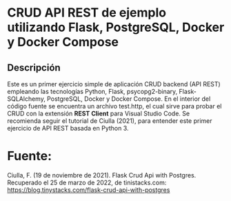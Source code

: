 # CRUD API REST de ejemplo utilizando Flask, PostgreSQL, Docker y Docker Compose
## Descripción
Este es un primer ejercicio simple de aplicación CRUD backend (API REST) empleando las tecnologías Python, Flask, psycopg2-binary, Flask-SQLAlchemy, PostgreSQL, Docker y Docker Compose.
En el interior del código fuente se encuentra un archivo test.http, el cual sirve para probar el CRUD con la extensión **REST Client** para Visual Studio Code.
Se recomienda seguir el tutorial de Ciulla (2021), para entender este primer ejercicio de API REST basada en Python 3.
# Fuente:
Ciulla, F. (19 de noviembre de 2021). Flask Crud Api with Postgres. Recuperado el 25 de marzo de 2022, de tinistacks.com: https://blog.tinystacks.com/flask-crud-api-with-postgres
